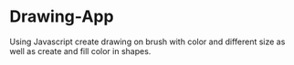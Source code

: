 # Drawing-App
Using Javascript create drawing on brush with color and different size as well as create and fill color in shapes.
